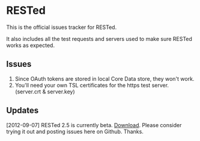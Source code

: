 # RESTed

This is the official issues tracker for RESTed.

It also includes all the test requests and servers used to make sure RESTed works as expected.

## Issues

1. Since OAuth tokens are stored in local Core Data store, they won't work.
2. You'll need your own TSL certificates for the https test server. (server.crt & server.key)

## Updates

[2012-09-07] RESTed 2.5 is currently beta.  [Download](http://helloresolvenapps.minus.com/lbyF6WOaoIvfvf). Please consider trying it out and posting issues here on Github.  Thanks.